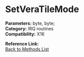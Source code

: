 # SetVeraTileMode

**Parameters:** byte, byte;  
**Category:** IRQ routines  
**Compatibility:** X16  

**Reference Link:**  
[Back to Methods List](../../SUMMARY.md)
